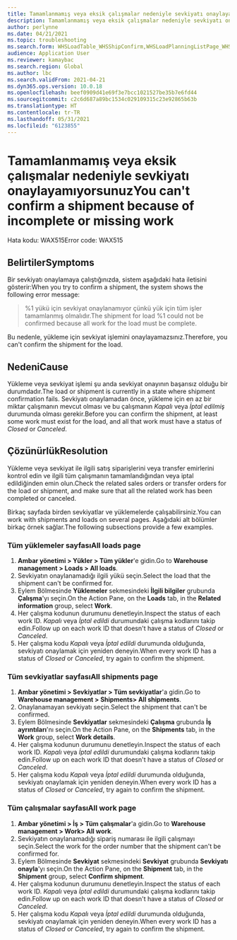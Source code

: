 ```yaml
---
title: Tamamlanmamış veya eksik çalışmalar nedeniyle sevkiyatı onaylayamıyorsunuz
description: Tamamlanmamış veya eksik çalışmalar nedeniyle sevkiyatı onaylayamıyorsunuz
author: perlynne
ms.date: 04/21/2021
ms.topic: troubleshooting
ms.search.form: WHSLoadTable_WHSShipConfirm,WHSLoadPlanningListPage_WHSShipConfirm,WHSLoadPlanningWorkbench_WHSShipConfirm,WHSTransportLoad_WHSShipConfirm,WHSShipPlanningListPage_WHSShipConfirm,WHSShipmentDetails_WHSShipConfirm,WHSWorkTable_WHSShipConfirm,WHSWorkTableListPage_WHSShipConfirm,Dialog_WHSOutboundShipConfirmController_WHSOutboundShipConfirm, WHSContainerCloseDiag_WHSShipConfirm
audience: Application User
ms.reviewer: kamaybac
ms.search.region: Global
ms.author: lbc
ms.search.validFrom: 2021-04-21
ms.dyn365.ops.version: 10.0.18
ms.openlocfilehash: beef0909d41e69f3e7bcc1021527be35b7e6fd44
ms.sourcegitcommit: c2c6d687a89bc1534c029109315c23e92865b63b
ms.translationtype: HT
ms.contentlocale: tr-TR
ms.lasthandoff: 05/31/2021
ms.locfileid: "6123855"
---
```

# <a name="you-cant-confirm-a-shipment-because-of-incomplete-or-missing-work"></a><span data-ttu-id="57931-103">Tamamlanmamış veya eksik çalışmalar nedeniyle sevkiyatı onaylayamıyorsunuz</span><span class="sxs-lookup"><span data-stu-id="57931-103">You can't confirm a shipment because of incomplete or missing work</span></span>

<span data-ttu-id="57931-104">Hata kodu: WAX515</span><span class="sxs-lookup"><span data-stu-id="57931-104">Error code: WAX515</span></span>

## <a name="symptoms"></a><span data-ttu-id="57931-105">Belirtiler</span><span class="sxs-lookup"><span data-stu-id="57931-105">Symptoms</span></span>

<span data-ttu-id="57931-106">Bir sevkiyatı onaylamaya çalıştığınızda, sistem aşağıdaki hata iletisini gösterir:</span><span class="sxs-lookup"><span data-stu-id="57931-106">When you try to confirm a shipment, the system shows the following error message:</span></span>

> <span data-ttu-id="57931-107">%1 yükü için sevkiyat onaylanamıyor çünkü yük için tüm işler tamamlanmış olmalıdır.</span><span class="sxs-lookup"><span data-stu-id="57931-107">The shipment for load %1 could not be confirmed because all work for the load must be complete.</span></span>

<span data-ttu-id="57931-108">Bu nedenle, yükleme için sevkiyat işlemini onaylayamazsınız.</span><span class="sxs-lookup"><span data-stu-id="57931-108">Therefore, you can't confirm the shipment for the load.</span></span>

## <a name="cause"></a><span data-ttu-id="57931-109">Nedeni</span><span class="sxs-lookup"><span data-stu-id="57931-109">Cause</span></span>

<span data-ttu-id="57931-110">Yükleme veya sevkiyat işlemi şu anda sevkiyat onayının başarısız olduğu bir durumdadır.</span><span class="sxs-lookup"><span data-stu-id="57931-110">The load or shipment is currently in a state where shipment confirmation fails.</span></span> <span data-ttu-id="57931-111">Sevkiyatı onaylamadan önce, yükleme için en az bir miktar çalışmanın mevcut olması ve bu çalışmanın *Kapalı* veya *İptal edilmiş* durumunda olması gerekir.</span><span class="sxs-lookup"><span data-stu-id="57931-111">Before you can confirm the shipment, at least some work must exist for the load, and all that work must have a status of *Closed* or *Canceled*.</span></span>

## <a name="resolution"></a><span data-ttu-id="57931-112">Çözünürlük</span><span class="sxs-lookup"><span data-stu-id="57931-112">Resolution</span></span>

<span data-ttu-id="57931-113">Yükleme veya sevkiyat ile ilgili satış siparişlerini veya transfer emirlerini kontrol edin ve ilgili tüm çalışmanın tamamlandığından veya iptal edildiğinden emin olun.</span><span class="sxs-lookup"><span data-stu-id="57931-113">Check the related sales orders or transfer orders for the load or shipment, and make sure that all the related work has been completed or canceled.</span></span>

<span data-ttu-id="57931-114">Birkaç sayfada birden sevkiyatlar ve yüklemelerde çalışabilirsiniz.</span><span class="sxs-lookup"><span data-stu-id="57931-114">You can work with shipments and loads on several pages.</span></span> <span data-ttu-id="57931-115">Aşağıdaki alt bölümler birkaç örnek sağlar.</span><span class="sxs-lookup"><span data-stu-id="57931-115">The following subsections provide a few examples.</span></span>

### <a name="all-loads-page"></a><span data-ttu-id="57931-116">Tüm yüklemeler sayfası</span><span class="sxs-lookup"><span data-stu-id="57931-116">All loads page</span></span>

1. <span data-ttu-id="57931-117">**Ambar yönetimi \> Yükler \> Tüm yükler**'e gidin.</span><span class="sxs-lookup"><span data-stu-id="57931-117">Go to **Warehouse management \> Loads \> All loads**.</span></span>
1. <span data-ttu-id="57931-118">Sevkiyatın onaylanamadığı ilgili yükü seçin.</span><span class="sxs-lookup"><span data-stu-id="57931-118">Select the load that the shipment can't be confirmed for.</span></span>
1. <span data-ttu-id="57931-119">Eylem Bölmesinde **Yüklemeler** sekmesindeki **İlgili bilgiler** grubunda **Çalışma**'yı seçin.</span><span class="sxs-lookup"><span data-stu-id="57931-119">On the Action Pane, on the **Loads** tab, in the **Related information** group, select **Work**.</span></span>
1. <span data-ttu-id="57931-120">Her çalışma kodunun durumunu denetleyin.</span><span class="sxs-lookup"><span data-stu-id="57931-120">Inspect the status of each work ID.</span></span> <span data-ttu-id="57931-121">*Kapalı* veya *İptal edildi* durumundaki çalışma kodlarını takip edin.</span><span class="sxs-lookup"><span data-stu-id="57931-121">Follow up on each work ID that doesn't have a status of *Closed* or *Canceled*.</span></span>
1. <span data-ttu-id="57931-122">Her çalışma kodu *Kapalı* veya *İptal edildi* durumunda olduğunda, sevkiyatı onaylamak için yeniden deneyin.</span><span class="sxs-lookup"><span data-stu-id="57931-122">When every work ID has a status of *Closed* or *Canceled*, try again to confirm the shipment.</span></span>

### <a name="all-shipments-page"></a><span data-ttu-id="57931-123">Tüm sevkiyatlar sayfası</span><span class="sxs-lookup"><span data-stu-id="57931-123">All shipments page</span></span>

1. <span data-ttu-id="57931-124">**Ambar yönetimi \> Sevkiyatlar \> Tüm sevkiyatlar**'a gidin.</span><span class="sxs-lookup"><span data-stu-id="57931-124">Go to **Warehouse management \> Shipments\> All shipments**.</span></span>
1. <span data-ttu-id="57931-125">Onaylanamayan sevkiyatı seçin.</span><span class="sxs-lookup"><span data-stu-id="57931-125">Select the shipment that can't be confirmed.</span></span>
1. <span data-ttu-id="57931-126">Eylem Bölmesinde **Sevkiyatlar** sekmesindeki **Çalışma** grubunda **İş ayrıntıları**'nı seçin.</span><span class="sxs-lookup"><span data-stu-id="57931-126">On the Action Pane, on the **Shipments** tab, in the **Work** group, select **Work details**.</span></span>
1. <span data-ttu-id="57931-127">Her çalışma kodunun durumunu denetleyin.</span><span class="sxs-lookup"><span data-stu-id="57931-127">Inspect the status of each work ID.</span></span> <span data-ttu-id="57931-128">*Kapalı* veya *İptal edildi* durumundaki çalışma kodlarını takip edin.</span><span class="sxs-lookup"><span data-stu-id="57931-128">Follow up on each work ID that doesn't have a status of *Closed* or *Canceled*.</span></span>
1. <span data-ttu-id="57931-129">Her çalışma kodu *Kapalı* veya *İptal edildi* durumunda olduğunda, sevkiyatı onaylamak için yeniden deneyin.</span><span class="sxs-lookup"><span data-stu-id="57931-129">When every work ID has a status of *Closed* or *Canceled*, try again to confirm the shipment.</span></span>

### <a name="all-work-page"></a><span data-ttu-id="57931-130">Tüm çalışmalar sayfası</span><span class="sxs-lookup"><span data-stu-id="57931-130">All work page</span></span>

1. <span data-ttu-id="57931-131">**Ambar yönetimi \> İş \> Tüm çalışmalar**'a gidin.</span><span class="sxs-lookup"><span data-stu-id="57931-131">Go to **Warehouse management \> Work\> All work**.</span></span>
1. <span data-ttu-id="57931-132">Sevkiyatın onaylanamadığı sipariş numarası ile ilgili çalışmayı seçin.</span><span class="sxs-lookup"><span data-stu-id="57931-132">Select the work for the order number that the shipment can't be confirmed for.</span></span>
1. <span data-ttu-id="57931-133">Eylem Bölmesinde **Sevkiyat** sekmesindeki **Sevkiyat** grubunda **Sevkiyatı onayla**'yı seçin.</span><span class="sxs-lookup"><span data-stu-id="57931-133">On the Action Pane, on the **Shipment** tab, in the **Shipment** group, select **Confirm shipment**.</span></span>
1. <span data-ttu-id="57931-134">Her çalışma kodunun durumunu denetleyin.</span><span class="sxs-lookup"><span data-stu-id="57931-134">Inspect the status of each work ID.</span></span> <span data-ttu-id="57931-135">*Kapalı* veya *İptal edildi* durumundaki çalışma kodlarını takip edin.</span><span class="sxs-lookup"><span data-stu-id="57931-135">Follow up on each work ID that doesn't have a status of *Closed* or *Canceled*.</span></span>
1. <span data-ttu-id="57931-136">Her çalışma kodu *Kapalı* veya *İptal edildi* durumunda olduğunda, sevkiyatı onaylamak için yeniden deneyin.</span><span class="sxs-lookup"><span data-stu-id="57931-136">When every work ID has a status of *Closed* or *Canceled*, try again to confirm the shipment.</span></span>
